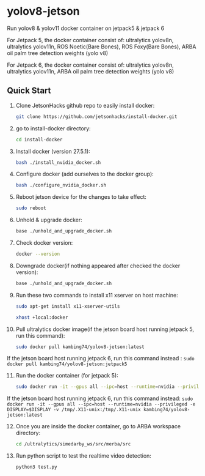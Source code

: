 # yolov8-jetson
Run yolov8 & yolov11 docker container on jetpack5 & jetpack 6

For Jetpack 5, the docker container consist of:
ultralytics yolov8n,
ultralytics yolov11n,
ROS Noetic(Bare Bones),
ROS Foxy(Bare Bones),
ARBA oil palm tree detection weights (yolo v8)

For Jetpack 6, the docker container consist of:
ultralytics yolov8n,
ultralytics yolov11n,
ARBA oil palm tree detection weights (yolo v8)

## Quick Start

1. Clone JetsonHacks github repo to easily install docker:
   ```bash
   git clone https://github.com/jetsonhacks/install-docker.git

2. go to install-docker directory:
   ```bash
   cd install-docker

3. Install docker (version 27.5.1):
   ```bash
   bash ./install_nvidia_docker.sh

4. Configure docker (add ourselves to the docker group):
   ```bash
   bash ./configure_nvidia_docker.sh

5. Reboot jetson device for the changes to take effect:
   ```bash
   sudo reboot

6. Unhold & upgrade docker:
   ```bash
   base ./unhold_and_upgrade_docker.sh

7. Check docker version:
   ```bash
   docker --version

8. Downgrade docker(if nothing appeared after checked the docker version):
   ```bash
   base ./unhold_and_upgrade_docker.sh

9. Run these two commands to install x11 xserver on host machine:
   ```bash
   sudo apt-get install x11-xserver-utils

   xhost +local:docker

10. Pull ultralytics docker image(if the jetson board host running jetpack 5, run this command):
    ```bash
    sudo docker pull kambing74/yolov8-jetson:latest

If the jetson board host running jetpack 6, run this command instead :
    ```
    sudo docker pull kambing74/yolov8-jetson:jetpack5
    ```

11. Run the docker container (for jetpack 5):
    ```bash
    sudo docker run -it --gpus all --ipc=host --runtime=nvidia --privileged -e DISPLAY=$DISPLAY -v /tmp/.X11-unix:/tmp/.X11-unix kambing74/yolov8-jetson:jetpack5
    ```
If the jetson board host running jetpack 6, run this command instead:
    ```
    sudo docker run -it --gpus all --ipc=host --runtime=nvidia --privileged -e DISPLAY=$DISPLAY -v /tmp/.X11-unix:/tmp/.X11-unix kambing74/yolov8-jetson:latest
    ```

12. Once you are inside the docker container, go to ARBA workspace directory:
    ```bash
    cd /ultralytics/simedarby_ws/src/merba/src
    ```

13. Run python script to test the realtime video detection: 
    ```bash
    python3 test.py
